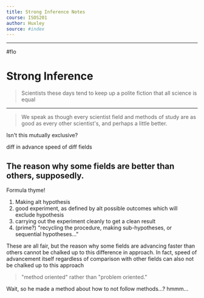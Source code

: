 ```yaml
---
title: Strong Inference Notes
course: ISOS201
author: Huxley 
source: #index
---
```


---

#flo 



# Strong Inference 

> Scientists these days tend to keep up a polite fiction that all science is equal
---
> We speak as though every scientist field and methods of study are as good as every other scientist's, and perhaps a little better. 

Isn't this mutually exclusive? 


diff in advance speed of diff fields 


## The reason why some fields are better than others, supposedly.

Formula thyme!

1. Making alt hypothesis
2. good experiment, as defined by alt possible outcomes which will exclude hypothesis
3. carrying out the experiment cleanly to get a clean result
1. (prime?) "recycling the procedure, making sub-hypotheses, or sequential hypotheses..." 

These are all fair, but the reason why some fields are advancing faster than others cannot be chalked up to this difference in approach. In fact, speed of advancement itself regardless of comparison with other fields can also not be chalked up to this approach 


> "method oriented" rather than "problem oriented." 

Wait, so he made a method about how to not follow methods...? hmmm... 

















